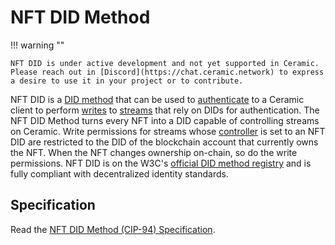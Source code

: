 # NFT DID Method

!!! warning ""
    
    NFT DID is under active development and not yet supported in Ceramic. Please reach out in [Discord](https://chat.ceramic.network) to express a desire to use it in your project or to contribute.

NFT DID is a [DID method](../../learn/glossary.md#did-methods) that can be used to [authenticate](../../build/authentication.md) to a Ceramic client to perform [writes](../../build/writes.md) to [streams](../../learn/glossary.md#streams) that rely on DIDs for authentication. The NFT DID Method turns every NFT into a DID capable of controlling streams on Ceramic. Write permissions for streams whose [controller](../../learn/glossary.md#controllers) is set to an NFT DID are restricted to the DID of the blockchain account that currently owns the NFT. When the NFT changes ownership on-chain, so do the write permissions. NFT DID is on the W3C's [official DID method registry]() and is fully compliant with decentralized identity standards.

## **Specification**
Read the [NFT DID Method (CIP-94) Specification](https://github.com/ceramicnetwork/CIP/blob/main/CIPs/CIP-94/CIP-94.md).

</br></br></br>
